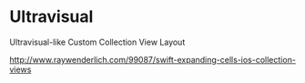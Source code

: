 # Ultravisual
Ultravisual-like Custom Collection View Layout

http://www.raywenderlich.com/99087/swift-expanding-cells-ios-collection-views
